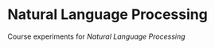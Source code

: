 <a name="rgBLM"></a>
# Natural Language Processing
Course experiments for _Natural Language Processing_
